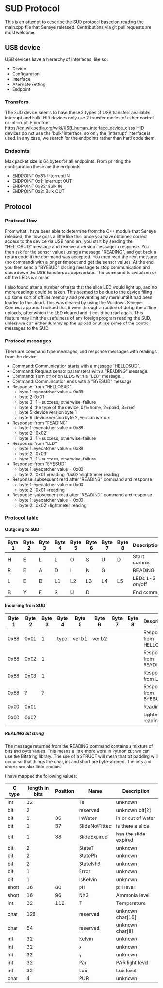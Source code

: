 # SUD Protocol
This is an attempt to describe the SUD protocol based on reading the main.cpp file that Seneye released. Contributions via git pull requests are most welcome.

## USB device
USB devices have a hierarchy of interfaces, like so:
* Device
* Configuration
* Interface
* Alternate setting
* Endpoint

### Transfers
The SUD device seems to have these 2 types of USB transfers available: interrupt and bulk. HID devices only use 2 transfer modes of either control or interrupt. From from https://en.wikipedia.org/wiki/USB_human_interface_device_class HID devices do not use the 'bulk' interface, so only the 'interrupt' interface is used. In any case, we search for the endpoints rather than hard code them.

### Endpoints
Max packet size is 64 bytes for all endpoints.
From printing the configuration these are the endpoints:
- ENDPOINT 0x81: Interrupt IN
- ENDPOINT 0x1: Interrupt OUT
- ENDPOINT 0x82: Bulk IN
- ENDPOINT 0x2: Bulk OUT

## Protocol
### Protocol flow
From what I have been able to determine from the C++ module that Seneye released, the flow goes a little like this: once you have obtained correct access to the device via USB handlers, you start by sending the "HELLOSUD" message and receive a version message in response. You then ask for the sensor values using a message "READING", and get back a return code if the command was accepted. You then read the next message (no command) with a longer timeout and get the sensor values. At the end you then send a "BYESUD" closing message to stop communication and close down the USB handlers as appropriate. The command to switch on or off the LEDs is similar.

I also found after a number of tests that the slide LED would light up, and no more readings could be taken. This seemed to be due to the device filling up some sort of offline memory and preventing any more until it had been loaded to the cloud. This was cleared by using the Windows Seneye Connect app and I noticed that it went through a routine of doing the offline uploads, after which the LED cleared and it could be read again. This feature may limit the usefulness of any foreign program reading the SUD, unless we can either dummy up the upload or utilise some of the control messages to the SUD.

### Protocol messages
There are command type messages, and response messages with readings from the device.
* Command: Communication starts with a message "HELLOSUD".
* Command: Request sensor parameters with a "READING" message.
* Command: Turn off or on LEDS with a "LED" message.
* Command: Communcation ends with a "BYESUD" message
* Response: from "HELLOSUD"
	- byte 1: eyecatcher value = 0x88
	- byte 2: 0x01
	- byte 3: '1'=success, otherwise=failure
	- byte 4: the type of the device, 0/1=home, 2=pond, 3=reef
	- byte 5: device version byte 1
	- byte 6: device version byte 2, version is x.x.x
* Response: from "READING"
	- byte 1: eyecatcher value = 0x88
	- byte 2: '0x02'
	- byte 3: '1'=success, otherwise=failure
* Response: from "LED"
	- byte 1: eyecatcher value = 0x88
	- byte 2: '0x03'
	- byte 3: '1'=success, otherwise=failure
* Response: from "BYESUD"
	- byte 1: eyecatcher value = 0x00
	- byte 2: '0x01'=reading, '0x02'=lightmeter reading
* Response: subsequent read after "READING" command and response
	- byte 1: eyecatcher value = 0x00
	- byte 2: '0x01'=reading
* Response: subsequent read after "READING" command and response
	- byte 1: eyecatcher value = 0x00
	- byte 2: '0x02'=lightmeter reading

### Protocol table
#### Outgoing to SUD

| Byte 1 | Byte 2 | Byte 3 | Byte 4 | Byte 5 | Byte 6 | Byte 7 | Byte 8 | Description |
|---|---|---|---|---|---|---|---|---|
|H|E|L|L|O|S|U|D|Start comms|
|R|E|A|D|I|N|G||READING|
|L|E|D|L1|L2|L3|L4|L5|LEDs 1-5 on/off|
|B|Y|E|S|U|D|||End comms|

#### Incoming from SUD

| Byte 1 | Byte 2 | Byte 3 | Byte 4 | Byte 5 | Byte 6 | Byte 7 | Byte 8 | Description |
|---|---|---|---|---|---|---|---|---|
|0x88|0x01|1|type|ver.b1|ver.b2|||Response from HELLOSUD|
|0x88|0x02|1||||||Response from READING|
|0x88|0x03|1||||||Response from LED|
|0x88|?|?||||||Response from BYESUD|
|0x00|0x01|||||||Reading|
|0x00|0x02|||||||Lightmeter reading|

##### READING bit string
The message returned from the READING command contains a mixture of bits and byte values. This means a little more work in Python but we can use the Bitstring library. The use of a STRUCT will mean that bit padding will occur so that things like char, int and short are byte-aligned. The ints and shorts are also little-endian.

I have mapped the following values:

| C type | length in bits | Position | Name | Description |
|---|---|---|---|---|
|int|32||Ts| unknown|
|bit|2||reserved|unknown bit[2]|
|bit|1|36|InWater|in or out of water|
|bit|1|37|SlideNotFitted|is there a slide|
|bit|1|38|SlideExpired|has the slide expired|
|bit|2||StateT|unknown|
|bit|2||StatePh|unknown|
|bit|2||StateNh3|unknown|
|bit|1||Error|unknown|
|bit|1||IsKelvin|unknown|
|short|16|80|pH|pH level|
|short|16|96|Nh3|Ammonia level|
|int|32|112|T|Temperature|
|char|128||reserved|unknown char[16]|
|char|64||reserved|unknown char[8]| 
|int|32||Kelvin|unknown|
|int|32||x|unknown|
|int|32||y|unknown|
|int|32||Par|PAR light level|
|int|32||Lux|Lux level|
|char|4||PUR|unknown|

